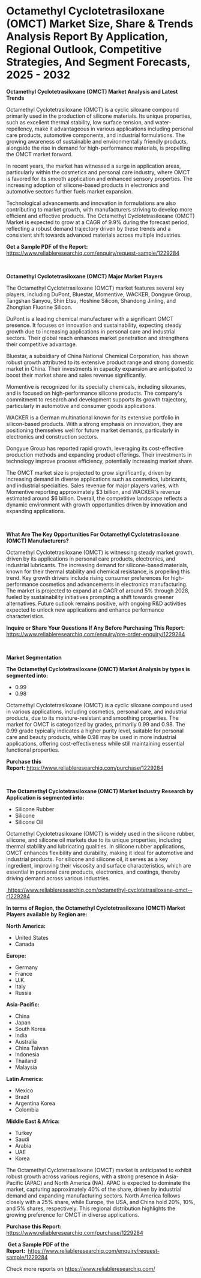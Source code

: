<p><h1>Octamethyl Cyclotetrasiloxane (OMCT) Market Size, Share & Trends Analysis Report By Application, Regional Outlook, Competitive Strategies, And Segment Forecasts, 2025 - 2032</h1></p><p><strong>Octamethyl Cyclotetrasiloxane (OMCT) Market Analysis and Latest Trends</strong></p>
<p><p>Octamethyl Cyclotetrasiloxane (OMCT) is a cyclic siloxane compound primarily used in the production of silicone materials. Its unique properties, such as excellent thermal stability, low surface tension, and water-repellency, make it advantageous in various applications including personal care products, automotive components, and industrial formulations. The growing awareness of sustainable and environmentally friendly products, alongside the rise in demand for high-performance materials, is propelling the OMCT market forward.</p><p>In recent years, the market has witnessed a surge in application areas, particularly within the cosmetics and personal care industry, where OMCT is favored for its smooth application and enhanced sensory properties. The increasing adoption of silicone-based products in electronics and automotive sectors further fuels market expansion. </p><p>Technological advancements and innovation in formulations are also contributing to market growth, with manufacturers striving to develop more efficient and effective products. The Octamethyl Cyclotetrasiloxane (OMCT) Market is expected to grow at a CAGR of 9.9% during the forecast period, reflecting a robust demand trajectory driven by these trends and a consistent shift towards advanced materials across multiple industries.</p></p>
<p><strong>Get a Sample PDF of the Report:&nbsp;</strong> <a href="https://www.reliableresearchiq.com/enquiry/request-sample/1229284?utm_campaign=3177&utm_medium=2&utm_source=Github&utm_content=ia&utm_term=26032025&utm_id=octamethyl-cyclotetrasiloxane-omct">https://www.reliableresearchiq.com/enquiry/request-sample/1229284</a></p>
<p>&nbsp;</p>
<p><strong>Octamethyl Cyclotetrasiloxane (OMCT) Major Market Players</strong></p>
<p><p>The Octamethyl Cyclotetrasiloxane (OMCT) market features several key players, including DuPont, Bluestar, Momentive, WACKER, Dongyue Group, Tangshan Sanyou, Shin Etsu, Hoshine Silicon, Shandong Jinling, and Zhongtian Fluorine Silicon. </p><p>DuPont is a leading chemical manufacturer with a significant OMCT presence. It focuses on innovation and sustainability, expecting steady growth due to increasing applications in personal care and industrial sectors. Their global reach enhances market penetration and strengthens their competitive advantage.</p><p>Bluestar, a subsidiary of China National Chemical Corporation, has shown robust growth attributed to its extensive product range and strong domestic market in China. Their investments in capacity expansion are anticipated to boost their market share and sales revenue significantly.</p><p>Momentive is recognized for its specialty chemicals, including siloxanes, and is focused on high-performance silicone products. The company's commitment to research and development supports its growth trajectory, particularly in automotive and consumer goods applications.</p><p>WACKER is a German multinational known for its extensive portfolio in silicon-based products. With a strong emphasis on innovation, they are positioning themselves well for future market demands, particularly in electronics and construction sectors.</p><p>Dongyue Group has reported rapid growth, leveraging its cost-effective production methods and expanding product offerings. Their investments in technology improve process efficiency, potentially increasing market share.</p><p>The OMCT market size is projected to grow significantly, driven by increasing demand in diverse applications such as cosmetics, lubricants, and industrial specialties. Sales revenue for major players varies, with Momentive reporting approximately $3 billion, and WACKER's revenue estimated around $6 billion. Overall, the competitive landscape reflects a dynamic environment with growth opportunities driven by innovation and expanding applications.</p></p>
<p>&nbsp;</p>
<p><strong>What Are The Key Opportunities For Octamethyl Cyclotetrasiloxane (OMCT) Manufacturers?</strong></p>
<p><p>Octamethyl Cyclotetrasiloxane (OMCT) is witnessing steady market growth, driven by its applications in personal care products, electronics, and industrial lubricants. The increasing demand for silicone-based materials, known for their thermal stability and chemical resistance, is propelling this trend. Key growth drivers include rising consumer preferences for high-performance cosmetics and advancements in electronics manufacturing. The market is projected to expand at a CAGR of around 5% through 2028, fueled by sustainability initiatives prompting a shift towards greener alternatives. Future outlook remains positive, with ongoing R&D activities expected to unlock new applications and enhance performance characteristics.</p></p>
<p><strong>Inquire or Share Your Questions If Any Before Purchasing This Report:</strong> <a href="https://www.reliableresearchiq.com/enquiry/pre-order-enquiry/1229284?utm_campaign=3177&utm_medium=2&utm_source=Github&utm_content=ia&utm_term=26032025&utm_id=octamethyl-cyclotetrasiloxane-omct">https://www.reliableresearchiq.com/enquiry/pre-order-enquiry/1229284</a></p>
<p>&nbsp;</p>
<p><strong>Market Segmentation</strong></p>
<p><strong>The Octamethyl Cyclotetrasiloxane (OMCT) Market Analysis by types is segmented into:</strong></p>
<p><ul><li>0.99</li><li>0.98</li></ul></p>
<p><p>Octamethyl Cyclotetrasiloxane (OMCT) is a cyclic siloxane compound used in various applications, including cosmetics, personal care, and industrial products, due to its moisture-resistant and smoothing properties. The market for OMCT is categorized by grades, primarily 0.99 and 0.98. The 0.99 grade typically indicates a higher purity level, suitable for personal care and beauty products, while 0.98 may be used in more industrial applications, offering cost-effectiveness while still maintaining essential functional properties.</p></p>
<p><strong>Purchase this Report:&nbsp;</strong><a href="https://www.reliableresearchiq.com/purchase/1229284?utm_campaign=3177&utm_medium=2&utm_source=Github&utm_content=ia&utm_term=26032025&utm_id=octamethyl-cyclotetrasiloxane-omct">https://www.reliableresearchiq.com/purchase/1229284</a></p>
<p>&nbsp;</p>
<p><strong>The Octamethyl Cyclotetrasiloxane (OMCT) Market Industry Research by Application is segmented into:</strong></p>
<p><ul><li>Silicone Rubber</li><li>Silicone</li><li>Silicone Oil</li></ul></p>
<p><p>Octamethyl Cyclotetrasiloxane (OMCT) is widely used in the silicone rubber, silicone, and silicone oil markets due to its unique properties, including thermal stability and lubricating qualities. In silicone rubber applications, OMCT enhances flexibility and durability, making it ideal for automotive and industrial products. For silicone and silicone oil, it serves as a key ingredient, improving their viscosity and surface characteristics, which are essential in personal care products, electronics, and coatings, thereby driving demand across various industries.</p></p>
<p><a href="https://www.reliableresearchiq.com/octamethyl-cyclotetrasiloxane-omct--r1229284?utm_campaign=3177&utm_medium=2&utm_source=Github&utm_content=ia&utm_term=26032025&utm_id=octamethyl-cyclotetrasiloxane-omct">&nbsp;https://www.reliableresearchiq.com/octamethyl-cyclotetrasiloxane-omct--r1229284</a></p>
<p><strong>In terms of Region, the Octamethyl Cyclotetrasiloxane (OMCT) Market Players available by Region are:</strong></p>
<p>
    <p> <strong> North America: </strong>
        <ul>
            <li>United States</li>
            <li>Canada</li>
        </ul>
        </p> 
    <p> <strong> Europe: </strong>
        <ul>
            <li>Germany</li>
            <li>France</li>
            <li>U.K.</li>
            <li>Italy</li>
            <li>Russia</li>
        </ul>
        </p> 
    <p> <strong> Asia-Pacific: </strong>
        <ul>
            <li>China</li>
            <li>Japan</li>
            <li>South Korea</li>
            <li>India</li>
            <li>Australia</li>
            <li>China Taiwan</li>
            <li>Indonesia</li>
            <li>Thailand</li>
            <li>Malaysia</li>
        </ul>
        </p> 
    <p> <strong> Latin America: </strong>
        <ul>
            <li>Mexico</li>
            <li>Brazil</li>
            <li>Argentina Korea</li>
            <li>Colombia</li>
        </ul>
        </p> 
    <p> <strong> Middle East & Africa: </strong>
        <ul>
            <li>Turkey</li>
            <li>Saudi</li>
            <li>Arabia</li>
            <li>UAE</li>
            <li>Korea</li>
        </ul>
    </p>
    </p>
<p><p>The Octamethyl Cyclotetrasiloxane (OMCT) market is anticipated to exhibit robust growth across various regions, with a strong presence in Asia-Pacific (APAC) and North America (NA). APAC is expected to dominate the market, capturing approximately 40% of the share, driven by industrial demand and expanding manufacturing sectors. North America follows closely with a 25% share, while Europe, the USA, and China hold 20%, 10%, and 5% shares, respectively. This regional distribution highlights the growing preference for OMCT in diverse applications.</p></p>
<p><strong>Purchase this Report: </strong><a href="https://www.reliableresearchiq.com/purchase/1229284?utm_campaign=3177&utm_medium=2&utm_source=Github&utm_content=ia&utm_term=26032025&utm_id=octamethyl-cyclotetrasiloxane-omct">https://www.reliableresearchiq.com/purchase/1229284</a></p>
<p>&nbsp;<strong>Get a Sample PDF of the Report:&nbsp;&nbsp;</strong><a href="https://www.reliableresearchiq.com/enquiry/request-sample/1229284?utm_campaign=3177&utm_medium=2&utm_source=Github&utm_content=ia&utm_term=26032025&utm_id=octamethyl-cyclotetrasiloxane-omct">https://www.reliableresearchiq.com/enquiry/request-sample/1229284</a></p>
<p><strong></strong></p>
<p>Check more reports on <a href="https://www.reliableresearchiq.com/?utm_campaign=3177&utm_medium=2&utm_source=Github&utm_content=ia&utm_term=26032025&utm_id=octamethyl-cyclotetrasiloxane-omct">https://www.reliableresearchiq.com/</a></p>